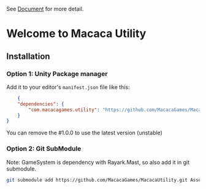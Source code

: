 See [Document](https://macacagames.github.io/MacacaUtility/) for more detail.

# Welcome to Macaca Utility

## Installation

### Option 1: Unity Package manager
Add it to your editor's `manifest.json` file like this:
```json
    {
    "dependencies": {
        "com.macacagames.utility": "https://github.com/MacacaGames/MacacaUtility.git#1.0.0",
    }
}
```

You can remove the #1.0.0 to use the latest version (unstable)

### Option 2: Git SubModule
Note: GameSystem is dependency with Rayark.Mast, so also add it in git submodule.

```bash
git submodule add https://github.com/MacacaGames/MacacaUtility.git Assets/MacacaUtility
```
